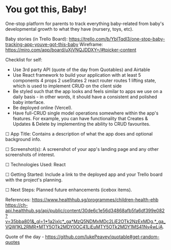 # You got this, Baby!

One-stop platform for parents to track everything baby-related from baby's developmental growth to what they have (nursery, toys, etc).

Baby stories (in Trello Board): https://trello.com/b/YbITqdl3/one-stop-baby-tracking-app-youve-got-this-baby
Wireframe: https://miro.com/app/board/uXjVNQJDDXY=/#tpicker-content

Checklist for self:

- Use 3rd party API (quote of the day from Quotables) and Airtable
- Use React framework to build your application with at least
  5 components
  4 props
  2 useStates
  2 react router routes
  1 lifting state, which is used to implement CRUD on the client side
- Be styled such that the app looks and feels similar to apps we use on a daily basis - in other words, it should have a consistent and polished baby interface.
- Be deployed online (Vercel).
- Have full-CRUD single model operations somewhere within the app's features. For example, you can have functionality that Creates & Updates & Delete by implementing the ability to CRUD favourites.

☐ App Title: Contains a description of what the app does and optional background info.

☐ Screenshot(s): A screenshot of your app's landing page and any other screenshots of interest.

☐ Technologies Used: React

☐ Getting Started: Include a link to the deployed app and your Trello board with the project's planning.

☐ Next Steps: Planned future enhancements (icebox items).

References:
https://www.healthhub.sg/programmes/children-health-ehb
https://ch-api.healthhub.sg/api/public/content/30de6c1e56d34868afb5fa6df399e082?v=35bba801&_gl=1*1a2ixlc*_ga*MzQ5NDMxMDc2LjE2OTk2NzExMDg.*_ga_VQW1KL2RMR*MTY5OTk2MDY0OC41LjEuMTY5OTk2MDY1MS41Ny4wLjA.

Quote of the day - https://github.com/lukePeavey/quotable#get-random-quotes
